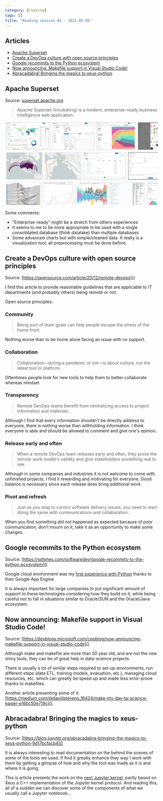 ```yaml
---
category: [reading]
tags: []
title: "Reading session #1 - 2021-02-05"
---
```


## Articles

- [Apache Superset](#apache-superset)
- [Create a DevOps culture with open source principles](#create-a-devops-culture-with-open-source-principles)
- [Google recommits to the Python ecosystem](#google-recommits-to-the-python-ecosystem)
- [Now announcing: Makefile support in Visual Studio Code!](#now-announcing-makefile-support-in-visual-studio-code)
- [Abracadabra! Bringing the magics to xeus-python](#abracadabra-bringing-the-magics-to-xeus-python)

<!-- -->

## Apache Superset

Source: [superset.apache.org](https://superset.apache.org/)

> Apache Superset (Incubating) is a modern, enterprise-ready business intelligence web application.

![Superset gallery](/assets/2021-00-00-reading-sessions/superset2021-02-05%20180319.png)

Some comments:

* "Enterprise-ready" might be a stretch from others experiences
* It seems to me to be more appropriate to be used with a single consolidated database (think datalake) than multiple databases
* Some advanced charts but with simple/cleaned data. It really is a visualization tool, all preprocessing must be done before.

## Create a DevOps culture with open source principles

Source: [https://opensource.com/article/20/12/remote-devops]()

I find this article to provide reasonable guidelines that are applicable to IT departments (and probably others) being remote or not.

Open source principles:

### Community

> Being part of team goals can help people escape the stress of the home front.

Nothing worse than to be home alone facing an issue with no support.

### Collaboration

>  Collaboration—during a pandemic or not—is about culture, not the latest tool or platform.

Oftentimes people look for new tools to help them to better collaborate whereas mindset

### Transparency

>   Remote DevOps teams benefit from centralizing access to project information and materials.

Although I find that every information shouldn't be directly address to everyone, there is nothing worse than withholding information. I think everyone is able and should be allowed to comment and give one's opinion.

### Release early and often

>  When a remote DevOps team releases early and often, they prove the remote work model's validity and give stakeholders something real to see

Although in some companies and industries it is not welcome to come with unfinished projects, I find it rewarding and motivating for everyone. Good balance is necessary since each release does bring additional work.

### Pivot and refresh

>   Just as you stop to correct software delivery issues, you need to start doing the same with communications and collaboration.

When you find something did not happened as expected because of poor communication, don't mourn on it, take it as an opportunity to make some changes.

## Google recommits to the Python ecosystem

Source: [https://sdtimes.com/softwaredev/google-recommits-to-the-python-ecosystem]()

Google cloud environment was my [first experience with Python](https://github.com/bmaingret/kaist-wst660-gae-app) thanks to their Google App Engine. 

It is always important for large companies to put significant amount of support to these technologies considering how they build on it, while being careful not to fall in situations similar to Oracle/SUN and the Oracle/Java ecosystem.


## Now announcing: Makefile support in Visual Studio Code!

Source: [https://devblogs.microsoft.com/cppblog/now-announcing-makefile-support-in-visual-studio-code]()

Although make and makefile are more than 50 year old, and are not the new shiny tools, they can be of great help in data-science projects.

There is usually a lot of similar steps required to set-up environments, run different steps (data ETL, training models, evaluation, etc.), managing cloud resources, etc. which can greatly be speed up and made less error-prone thanks to makefiles.

Another article presenting some of it: [https://medium.com/@davidstevens_16424/make-my-day-ta-science-easier-e16bc50e719c]().


## Abracadabra! Bringing the magics to xeus-python

Source: [https://blog.jupyter.org/abracadabra-bringing-the-magics-to-xeus-python-9d17bcfacb4]()

It is always interesting to read documentation on the behind the scenes of some of the tools we used. If find it greatly enhance they way I work with them by getting a glimpse of how and why the tool was made as it is and where it is going.

This is article presents the work on the [next Jupyter kernel](https://blog.jupyter.org/a-new-python-kernel-for-jupyter-fcdf211e30a8), partly based on Xeus a C++ implementation of the Jupyter kernel protocol. And reading this, all of a sudden we can discover some of the components of what  we usually call a Jupyter notebook...
